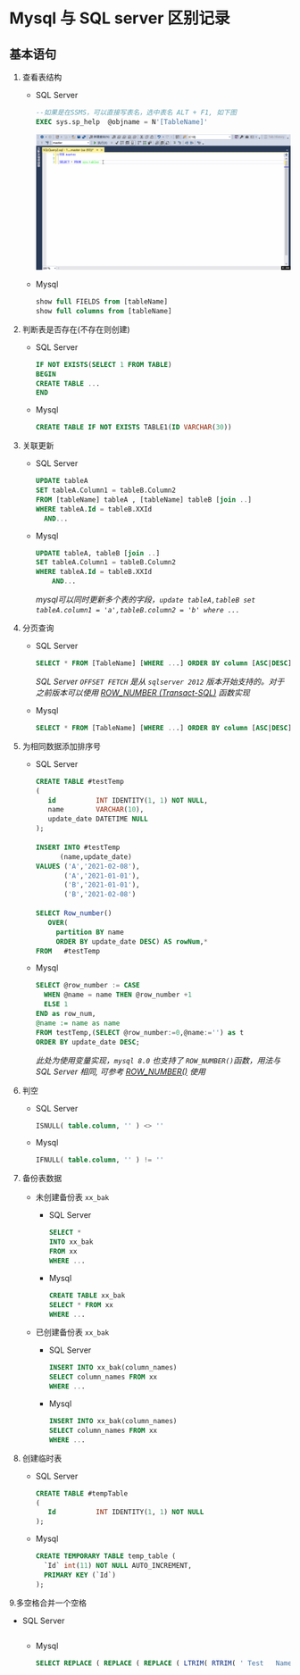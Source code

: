 # Mysql 与 SQL server 区别记录

## 基本语句

1. 查看表结构

    - SQL Server

      ```sql
      --如果是在SSMS，可以直接写表名，选中表名 ALT + F1, 如下图
      EXEC sys.sp_help  @objname = N'[TableName]'
      ```

      ![ssms_show_table_Definition](images/ssms_show_table_Definition.gif)

    - Mysql

      ```sql
      show full FIELDS from [tableName]
      show full columns from [tableName]
      ```

2. 判断表是否存在(不存在则创建)

    - SQL Server

      ```sql
      IF NOT EXISTS(SELECT 1 FROM TABLE)
      BEGIN
      CREATE TABLE ...
      END
      ```

    - Mysql

      ```sql
      CREATE TABLE IF NOT EXISTS TABLE1(ID VARCHAR(30))
      ```

3. 关联更新

    - SQL Server

      ```sql
      UPDATE tableA
      SET tableA.Column1 = tableB.Column2
      FROM [tableName] tableA , [tableName] tableB [join ..]
      WHERE tableA.Id = tableB.XXId
        AND...
      ```

    - Mysql

      ```sql
      UPDATE tableA, tableB [join ..]
      SET tableA.Column1 = tableB.Column2
      WHERE tableA.Id = tableB.XXId
          AND...
      ```

      *mysql可以同时更新多个表的字段，`update tableA,tableB set tableA.column1 = 'a',tableB.column2 = 'b' where ...`*

4. 分页查询

    - SQL Server

        ```sql
        SELECT * FROM [TableName] [WHERE ...] ORDER BY column [ASC|DESC] OFFSET {(page - 1) * rows} ROWS FETCH NEXT {rows} ROWS ONLY
        ```

        *SQL Server `OFFSET FETCH` 是从 `sqlserver 2012` 版本开始支持的。对于之前版本可以使用 [ROW_NUMBER (Transact-SQL)](https://docs.microsoft.com/zh-cn/sql/t-sql/functions/row-number-transact-sql?view=sql-server-ver15) 函数实现*

    - Mysql

        ```sql
        SELECT * FROM [TableName] [WHERE ...] ORDER BY column [ASC|DESC] LIMIT {(page - 1) * rows} , {rows}
        ```

5. 为相同数据添加排序号

    - SQL Server

      ```sql
      CREATE TABLE #testTemp
      (
         id          INT IDENTITY(1, 1) NOT NULL,
         name        VARCHAR(10),
         update_date DATETIME NULL
      );

      INSERT INTO #testTemp
            (name,update_date)
      VALUES ('A','2021-02-08'),
             ('A','2021-01-01'),
             ('B','2021-01-01'),
             ('B','2021-02-08')

      SELECT Row_number()
         OVER(
           partition BY name
           ORDER BY update_date DESC) AS rowNum,*
      FROM   #testTemp 
      ```

    - Mysql

      ```sql
      SELECT @row_number := CASE
        WHEN @name = name THEN @row_number +1
        ELSE 1
      END as row_num,
      @name := name as name
      FROM testTemp,(SELECT @row_number:=0,@name:='') as t
      ORDER BY update_date DESC; 
      ```

      *此处为使用变量实现，`mysql 8.0` 也支持了 `ROW_NUMBER()`函数，用法与SQL Server 相同, 可参考 [ROW_NUMBER()](https://dev.mysql.com/doc/refman/8.0/en/window-function-descriptions.html#function_row-number) 使用*

6. 判空

    - SQL Server

      ```sql
      ISNULL( table.column, '' ) <> '' 
      ```

    - Mysql

      ```sql
      IFNULL( table.column, '' ) != '' 
      ```

7. 备份表数据

    - 未创建备份表 `xx_bak`
        - SQL Server

          ```sql
          SELECT * 
          INTO xx_bak
          FROM xx
          WHERE ...
          ```

        - Mysql

          ```sql
          CREATE TABLE xx_bak
          SELECT * FROM xx 
          WHERE ...
          ```

    - 已创建备份表 `xx_bak`
        - SQL Server

          ```sql
          INSERT INTO xx_bak(column_names)
          SELECT column_names FROM xx
          WHERE ...
          ```

        - Mysql

          ```sql
          INSERT INTO xx_bak(column_names)
          SELECT column_names FROM xx
          WHERE ...
          ```

8. 创建临时表

    - SQL Server

      ```sql
      CREATE TABLE #tempTable
      (
         Id          INT IDENTITY(1, 1) NOT NULL
      );
      ```

    - Mysql

      ```sql
      CREATE TEMPORARY TABLE temp_table (
        `Id` int(11) NOT NULL AUTO_INCREMENT,
        PRIMARY KEY (`Id`)
      );
      ```
      
9.多空格合并一个空格
 - SQL Server

      ```sql
      
      ```

    - Mysql

      ```sql
      SELECT REPLACE ( REPLACE ( REPLACE ( LTRIM( RTRIM( ' Test   Name Test  Name   Test ' )), '  ', ' #' ), '# ', '' ), '#', '' )  AS str;
      ```
